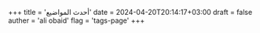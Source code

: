 +++
title = 'أحدث المواضيع'
date = 2024-04-20T20:14:17+03:00
draft = false
auther = 'ali obaid'
flag = 'tags-page'
+++
